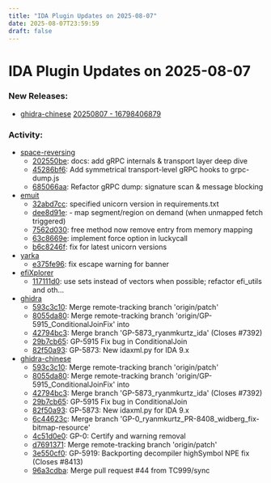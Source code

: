 ```yaml
---
title: "IDA Plugin Updates on 2025-08-07"
date: 2025-08-07T23:59:59
draft: false
---
```


# IDA Plugin Updates on 2025-08-07

### New Releases:
  - [ghidra-chinese](https://github.com/TC999/ghidra-chinese) [20250807 - 16798406879](https://github.com/TC999/ghidra-chinese/releases/tag/20250807-16798406879)

### Activity:
  - [space-reversing](https://github.com/19h/space-reversing)
    - [202550be](https://github.com/19h/space-reversing/commit/202550beb1d513ea56c0ae93b17695eb78fcb103): docs: add gRPC internals & transport layer deep dive
    - [45286bf6](https://github.com/19h/space-reversing/commit/45286bf627caaf5990c32d9cc78ae69a781a87aa): Add symmetrical transport-level gRPC hooks to grpc-dump.js
    - [685066aa](https://github.com/19h/space-reversing/commit/685066aafa3d352bce603c93ff1639f560ee83fc): Refactor gRPC dump: signature scan & message blocking
  - [emuit](https://github.com/AzzOnFire/emuit)
    - [32abd7cc](https://github.com/AzzOnFire/emuit/commit/32abd7cc463b3929b647e77dc5c4e783185f3da8): specified unicorn version in requirements.txt
    - [dee8d91e](https://github.com/AzzOnFire/emuit/commit/dee8d91ec69b62d35e4571fdfabcc8e211153b55): - map segment/region on demand (when unmapped fetch triggered)
    - [7562d030](https://github.com/AzzOnFire/emuit/commit/7562d0306a00e3ecd4a78512a47a6f4b18fe8d19): free method now remove entry from memory mapping
    - [63c8669e](https://github.com/AzzOnFire/emuit/commit/63c8669e9c046e8c2e4e97532b48fe182c3924b7): implement force option in luckycall
    - [b6c8246f](https://github.com/AzzOnFire/emuit/commit/b6c8246f6b99f2604ca4c2971db0f9cf43bfbdcb): fix for latest unicorn versions
  - [yarka](https://github.com/AzzOnFire/yarka)
    - [e375fe96](https://github.com/AzzOnFire/yarka/commit/e375fe967f741318006784f106a86d67b400ce56): fix escape warning for banner
  - [efiXplorer](https://github.com/binarly-io/efiXplorer)
    - [117111d0](https://github.com/binarly-io/efiXplorer/commit/117111d0e3820f35ee7625d92778cc8ea644e296): use sets instead of vectors when possible; refactor efi_utils and oth…
  - [ghidra](https://github.com/NationalSecurityAgency/ghidra)
    - [593c3c10](https://github.com/NationalSecurityAgency/ghidra/commit/593c3c10e92b683e2a103cfc30df7cffa8c77e33): Merge remote-tracking branch 'origin/patch'
    - [8055da80](https://github.com/NationalSecurityAgency/ghidra/commit/8055da80b8d6200361cb62ab5c4f306d5905c4e1): Merge remote-tracking branch 'origin/GP-5915_ConditionalJoinFix' into
    - [42794bc3](https://github.com/NationalSecurityAgency/ghidra/commit/42794bc3fa63b707eba3bf055228b12d3085f5eb): Merge branch 'GP-5873_ryanmkurtz_ida' (Closes #7392)
    - [29b7cb65](https://github.com/NationalSecurityAgency/ghidra/commit/29b7cb655283c124b4d999e8b3d45c58e7004b69): GP-5915 Fix bug in ConditionalJoin
    - [82f50a93](https://github.com/NationalSecurityAgency/ghidra/commit/82f50a930539f9d43052adb0b29836e8e486410d): GP-5873: New idaxml.py for IDA 9.x
  - [ghidra-chinese](https://github.com/TC999/ghidra-chinese)
    - [593c3c10](https://github.com/TC999/ghidra-chinese/commit/593c3c10e92b683e2a103cfc30df7cffa8c77e33): Merge remote-tracking branch 'origin/patch'
    - [8055da80](https://github.com/TC999/ghidra-chinese/commit/8055da80b8d6200361cb62ab5c4f306d5905c4e1): Merge remote-tracking branch 'origin/GP-5915_ConditionalJoinFix' into
    - [42794bc3](https://github.com/TC999/ghidra-chinese/commit/42794bc3fa63b707eba3bf055228b12d3085f5eb): Merge branch 'GP-5873_ryanmkurtz_ida' (Closes #7392)
    - [29b7cb65](https://github.com/TC999/ghidra-chinese/commit/29b7cb655283c124b4d999e8b3d45c58e7004b69): GP-5915 Fix bug in ConditionalJoin
    - [82f50a93](https://github.com/TC999/ghidra-chinese/commit/82f50a930539f9d43052adb0b29836e8e486410d): GP-5873: New idaxml.py for IDA 9.x
    - [6c44623c](https://github.com/TC999/ghidra-chinese/commit/6c44623c414dc93518967ac8063a9dd008175d69): Merge branch 'GP-0_ryanmkurtz_PR-8408_widberg_fix-bitmap-resource'
    - [4c51d0e0](https://github.com/TC999/ghidra-chinese/commit/4c51d0e02c205802286ebadf9f906e6f2e807d53): GP-0: Certify and warning removal
    - [d7691371](https://github.com/TC999/ghidra-chinese/commit/d769137130411465e80b8884534447013aa9a979): Merge remote-tracking branch 'origin/patch'
    - [3e550cf0](https://github.com/TC999/ghidra-chinese/commit/3e550cf08f8dca6786233971374f44d30ec7cd06): GP-5919: Backporting decompiler highSymbol NPE fix (Closes #8413)
    - [96a3cdba](https://github.com/TC999/ghidra-chinese/commit/96a3cdbad9b13b47cdc5f78e56305c073be141e3): Merge pull request #44 from TC999/sync


